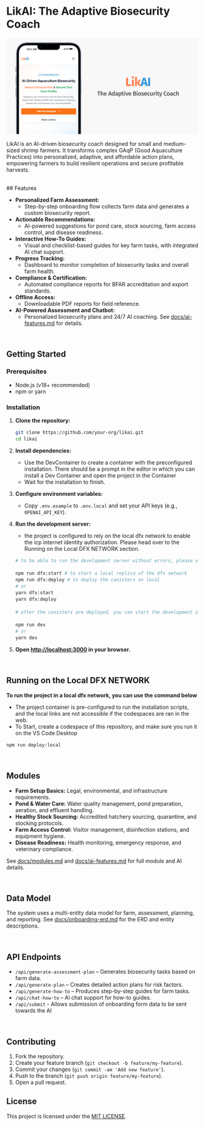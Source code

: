 # LikAI: The Adaptive Biosecurity Coach

![LikAI Cover](frontend/public/cover-photo.png)

LikAI is an AI-driven biosecurity coach designed for small and medium-sized shrimp farmers. It transforms complex GAqP (Good Aquaculture Practices) into personalized, adaptive, and affordable action plans, empowering farmers to build resilient operations and secure profitable harvests.

<br>
## Features

- **Personalized Farm Assessment:** 
   - Step-by-step onboarding flow collects farm data and generates a custom biosecurity report.
- **Actionable Recommendations:** 
   - AI-powered suggestions for pond care, stock sourcing, farm access control, and disease readiness.
- **Interactive How-To Guides:** 
   - Visual and checklist-based guides for key farm tasks, with integrated AI chat support.
- **Progress Tracking:** 
   - Dashboard to monitor completion of biosecurity tasks and overall farm health.
- **Compliance & Certification:** 
   - Automated compliance reports for BFAR accreditation and export standards.
- **Offline Access:** 
   - Downloadable PDF reports for field reference.
- **AI-Powered Assessment and Chatbot:** 
   - Personalized biosecurity plans and 24/7 AI coaching. See [docs/ai-features.md](docs/ai-features.md) for details.

<br>

## Getting Started

### Prerequisites

- Node.js (v18+ recommended)
- npm or yarn

### Installation

1. **Clone the repository:**

   ```sh
   git clone https://github.com/your-org/likai.git
   cd likai
   ```

2. **Install dependencies:**
   - Use the DevContainer to create a container with the preconfigured installation. There should be a prompt in the editor in which you can install a Dev Container and open the project in the Container
   - Wait for the installation to finish.

3. **Configure environment variables:**
   - Copy `.env.example` to `.env.local` and set your API keys (e.g., `OPENAI_API_KEY`).

4. **Run the development server:**
   - the project is configured to rely on the local dfx network to enable the icp internet identity authorization. Please head over to the Running on the Local DFX NETWORK section.


   ```sh
   # to be able to run the development server without errors, please use the commands below.

   npm run dfx:start # to start a local replica of the dfx network
   npm run dfx:deploy # to deploy the canisters on local
   # or
   yarn dfx:start
   yarn dfx:deploy

   # after the canisters are deployed, you can start the development server by using the commands below:
   
   npm run dev
   # or
   yarn dev
   ```

5. **Open [http://localhost:3000](http://localhost:3000) in your browser.**

<br>

## Running on the Local DFX NETWORK

**To run the project in a local dfx network, you can use the command below**

- The project container is pre-configured to run the installation scripts, and the local links are not accessible if the codespaces are ran in the web.
- To Start, create a codespace of this repository, and make sure you run it on the VS Code Desktop 

```sh
npm run deploy:local
```

<br>

## Modules

- **Farm Setup Basics:** Legal, environmental, and infrastructure requirements.
- **Pond & Water Care:** Water quality management, pond preparation, aeration, and effluent handling.
- **Healthy Stock Sourcing:** Accredited hatchery sourcing, quarantine, and stocking protocols.
- **Farm Access Control:** Visitor management, disinfection stations, and equipment hygiene.
- **Disease Readiness:** Health monitoring, emergency response, and veterinary compliance.

See [docs/modules.md](docs/modules.md) and [docs/ai-features.md](docs/ai-features.md) for full module and AI details.

<br>

## Data Model

The system uses a multi-entity data model for farm, assessment, planning, and reporting. See [docs/onboarding-erd.md](docs/onboarding-erd.md) for the ERD and entity descriptions.

<br>

## API Endpoints

- `/api/generate-assessment-plan` – Generates biosecurity tasks based on farm data.
- `/api/generate-plan` – Creates detailed action plans for risk factors.
- `/api/generate-how-to` – Produces step-by-step guides for farm tasks.
- `/api/chat-how-to` – AI chat support for how-to guides.
- `/api/submit` - Allows submission of onboarding form data to be sent towards the AI

<br>

## Contributing

1. Fork the repository.
2. Create your feature branch (`git checkout -b feature/my-feature`).
3. Commit your changes (`git commit -am 'Add new feature'`).
4. Push to the branch (`git push origin feature/my-feature`).
5. Open a pull request.

## License

This project is licensed under the [MIT LICENSE](LICENSE).
